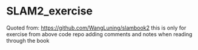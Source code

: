 # SLAM2_exercise
Quoted from: https://github.com/WangLuning/slambook2
this is only for exercise from above code repo
adding comments and notes when reading through the book